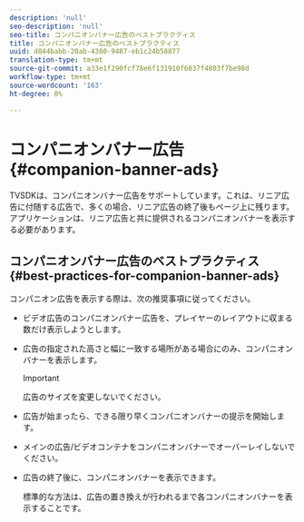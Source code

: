 ```yaml
---
description: 'null'
seo-description: 'null'
seo-title: コンパニオンバナー広告のベストプラクティス
title: コンパニオンバナー広告のベストプラクティス
uuid: d844babb-20ab-4380-9487-eb1c24b58877
translation-type: tm+mt
source-git-commit: a33e1f290fcf78e6f131910f6037f4803f7be98d
workflow-type: tm+mt
source-wordcount: '163'
ht-degree: 0%

---
```



# コンパニオンバナー広告{#companion-banner-ads}

TVSDKは、コンパニオンバナー広告をサポートしています。これは、リニア広告に付随する広告で、多くの場合、リニア広告の終了後もページ上に残ります。 アプリケーションは、リニア広告と共に提供されるコンパニオンバナーを表示する必要があります。

## コンパニオンバナー広告のベストプラクティス{#best-practices-for-companion-banner-ads}

コンパニオン広告を表示する際は、次の推奨事項に従ってください。

* ビデオ広告のコンパニオンバナー広告を、プレイヤーのレイアウトに収まる数だけ表示しようとします。
* 広告の指定された高さと幅に一致する場所がある場合にのみ、コンパニオンバナーを表示します。

   >[!IMPORTANT]
   >
   >広告のサイズを変更しないでください。

* 広告が始まったら、できる限り早くコンパニオンバナーの提示を開始します。
* メインの広告/ビデオコンテナをコンパニオンバナーでオーバーレイしないでください。
* 広告の終了後に、コンパニオンバナーを表示できます。

   標準的な方法は、広告の置き換えが行われるまで各コンパニオンバナーを表示することです。


